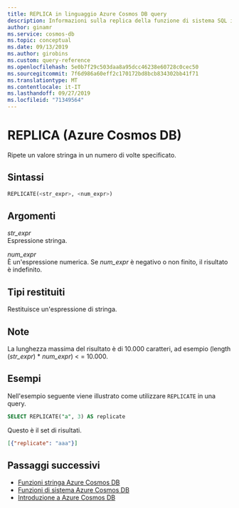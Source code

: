 ```yaml
---
title: REPLICA in linguaggio Azure Cosmos DB query
description: Informazioni sulla replica della funzione di sistema SQL in Azure Cosmos DB.
author: ginamr
ms.service: cosmos-db
ms.topic: conceptual
ms.date: 09/13/2019
ms.author: girobins
ms.custom: query-reference
ms.openlocfilehash: 5e0b7f29c503daa8a95dcc46238e60728c0cec50
ms.sourcegitcommit: 7f6d986a60eff2c170172bd8bcb834302bb41f71
ms.translationtype: MT
ms.contentlocale: it-IT
ms.lasthandoff: 09/27/2019
ms.locfileid: "71349564"
---
```

# <a name="replicate-azure-cosmos-db"></a>REPLICA (Azure Cosmos DB)
 Ripete un valore stringa in un numero di volte specificato.
  
## <a name="syntax"></a>Sintassi
  
```sql
REPLICATE(<str_expr>, <num_expr>)
```  
  
## <a name="arguments"></a>Argomenti
  
*str_expr*  
   Espressione stringa.
  
*num_expr*  
   È un'espressione numerica. Se *num_expr* è negativo o non finito, il risultato è indefinito.
  
## <a name="return-types"></a>Tipi restituiti
  
  Restituisce un'espressione di stringa.
  
## <a name="remarks"></a>Note
  La lunghezza massima del risultato è di 10.000 caratteri, ad esempio (length (*str_expr*) * *num_expr*) < = 10.000.

## <a name="examples"></a>Esempi
  
  Nell'esempio seguente viene illustrato come utilizzare `REPLICATE` in una query.
  
```sql
SELECT REPLICATE("a", 3) AS replicate
```  
  
 Questo è il set di risultati.
  
```json
[{"replicate": "aaa"}]
```  

## <a name="next-steps"></a>Passaggi successivi

- [Funzioni stringa Azure Cosmos DB](sql-query-string-functions.md)
- [Funzioni di sistema Azure Cosmos DB](sql-query-system-functions.md)
- [Introduzione a Azure Cosmos DB](introduction.md)
